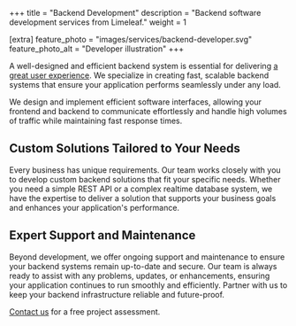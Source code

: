 +++
title = "Backend Development"
description = "Backend software development services from Limeleaf."
weight = 1

[extra]
feature_photo = "images/services/backend-developer.svg"
feature_photo_alt = "Developer illustration"
+++

A well-designed and efficient backend system is essential for delivering [a great user experience](/services/frontend-development/ "Frontend development services"). We specialize in creating fast, scalable backend systems that ensure your application performs seamlessly under any load. 

We design and implement efficient software interfaces, allowing your frontend and backend to communicate effortlessly and handle high volumes of traffic while maintaining fast response times.

## Custom Solutions Tailored to Your Needs

Every business has unique requirements. Our team works closely with you to develop custom backend solutions that fit your specific needs. Whether you need a simple REST API or a complex realtime database system, we have the expertise to deliver a solution that supports your business goals and enhances your application's performance.

## Expert Support and Maintenance

Beyond development, we offer ongoing support and maintenance to ensure your backend systems remain up-to-date and secure. Our team is always ready to assist with any problems, updates, or enhancements, ensuring your application continues to run smoothly and efficiently. Partner with us to keep your backend infrastructure reliable and future-proof.

[Contact us](https://limeleaf.io/contact/ "Contact us") for a free project assessment.
